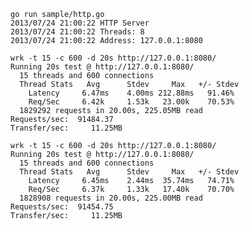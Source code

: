 	go run sample/http.go
	2013/07/24 21:00:22 HTTP Server
	2013/07/24 21:00:22 Threads: 8
	2013/07/24 21:00:22 Address: 127.0.0.1:8080

	wrk -t 15 -c 600 -d 20s http://127.0.0.1:8080/
	Running 20s test @ http://127.0.0.1:8080/
	  15 threads and 600 connections
	  Thread Stats   Avg      Stdev     Max   +/- Stdev
	    Latency     6.47ms    4.00ms 212.88ms   91.46%
	    Req/Sec     6.42k     1.53k   23.00k    70.53%
	  1829292 requests in 20.00s, 225.05MB read
	Requests/sec:  91484.37
	Transfer/sec:     11.25MB

	wrk -t 15 -c 600 -d 20s http://127.0.0.1:8080/
	Running 20s test @ http://127.0.0.1:8080/
	  15 threads and 600 connections
	  Thread Stats   Avg      Stdev     Max   +/- Stdev
	    Latency     6.45ms    2.44ms  35.74ms   74.71%
	    Req/Sec     6.37k     1.33k   17.40k    70.70%
	  1828908 requests in 20.00s, 225.00MB read
	Requests/sec:  91454.75
	Transfer/sec:     11.25MB
